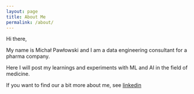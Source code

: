 ```yaml
---
layout: page
title: About Me
permalink: /about/
---
```


Hi there,

My name is Michał Pawłowski and I am a data engineering consultant for a pharma company.

Here I will post my learnings and experiments with ML and AI in the field of medicine.

If you want to find our a bit more about me, see [linkedin](https://linkedin.com/in/misza)
